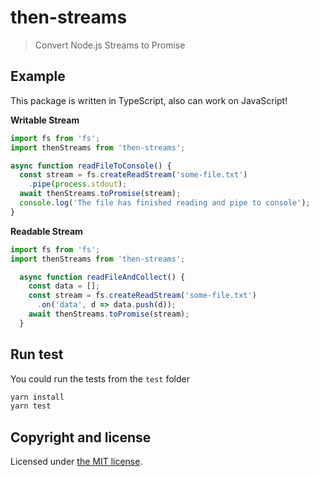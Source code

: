 # then-streams

> Convert Node.js Streams to Promise

## Example

This package is written in TypeScript, also can work on JavaScript!

**Writable Stream**

```ts
import fs from 'fs';
import thenStreams from 'then-streams';

async function readFileToConsole() {
  const stream = fs.createReadStream('some-file.txt')
    .pipe(process.stdout);
  await thenStreams.toPromise(stream);
  console.log('The file has finished reading and pipe to console');
}
```

**Readable Stream**

```ts
import fs from 'fs';
import thenStreams from 'then-streams';

  async function readFileAndCollect() {
    const data = [];
    const stream = fs.createReadStream('some-file.txt')
      .on('data', d => data.push(d));
    await thenStreams.toPromise(stream);
  }
```

## Run test

You could run the tests from the `test` folder

```bash
yarn install
yarn test
```

## Copyright and license

Licensed under [the MIT license](LICENSE.txt).

